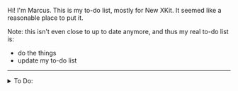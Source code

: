 Hi! I'm Marcus. This is my to-do list, mostly for New XKit. It seemed like a reasonable place to put it.

Note: this isn't even close to up to date anymore, and thus my real to-do list is:
- do the things
- update my to-do list

---

<details>
  <summary>To Do:</summary>

Future project ideas:

- [ ] keep doing fun extensions (tf2, pokes)
- [ ] make the xkit extension search include the options pane?
- [ ] OCP Quick Queue Button ...maybe?
- [ ] Search Likes, but like, ugh
- [ ] Control button color fix if Becca is done with that code

no recommended and show originals

- [x] test the performance of using advanced css to avoid using post_props at all

Tag Replacer, Post Limit Checker, and Enhanced Queue

- [x] basic functionality
- [x] less basic functionality
- [ ] wait for 1903 and sidebar

Show Originals

- [x] ~~maybe add "show all posts sourced from blogs I follow" to show-originals beta and get poked by all the devs with sticks because feature creep is bad~~ decided not to; probably too performance intensive
- [x] ~~Change appearance setting to a dropdown menu~~ nevermind probably; too hard to describe the options well
- [x] Simplify HTML/CSS to make matching the no-recommended styling to this really easy
- [x] Add back the sidebar toggle button
- [x] Check sidebar functionality on all page types
- [x] Use abstracted functions like XKit.interface.hide when it becomes available
- [x] Maybe add excluded blogs?
- [x] Add back the legacy code (possibly rebuilding the extension) / Check functionality on non-react pages
- [x] ~~add a separate "always hide" setting for the sidebar? (or~~ just stop breaking on clicked posts ~~idk how)~~
- [x] fix scrolling with the toggle
- [ ] improve sticky sidebar
- [ ] add an indicator if you hide every post
- [ ] Implement whatever changes no recommended gets from the PR review
- [ ] Fix interaction between no-recommended and show-originals (and blacklist and etc etc)

Blog Tracker / People Notifier

- [x] becca is doing it

Other

- [x] ask about tweaks settings cleanup, and settings for non-working-on-new-dash features in general
- [x] ~~ask about and/or~~ publish cssmap tools *as a Gist*
- [x] ~~potentially look at "shorten posts"~~ yay becca is doing it thank god
- [ ] always more prs to test and issues to try out fixes for

Things I could do if I was to do more things

- [x] ~~multipart tweaks fixes pr (excuse to use git add --patch)~~ becca is doing it
- [x] backport timestamps mini ui, mostly because it'd be amusing

Not technically XKit

- maybe try out a private "hide posts" extension for xkit-rewritten? (yeah, no)

Not XKit related

- [ ] maybe make that markdeep conversion script
- [ ] solve global inequality and injustice

-------

Done:

Tag Tracking+

- [x] make tag tracking+ svg not a background and color it

No Recommended

- [x] implement full hide toggle
- [x] converge the no-recommended and my show-originals indicators
- [x] maybe make an a/b/c option for the devs of old/shrunk/"shrunk and it indicates who the post is from and has a 'show' button"
- [x] use css from show originals to fix peepr
- [x] PR it
- [x] update the hide-completely warning message
- [x] undraft the PR with xkit.interface.hide when it comes out

xkit.interface.hide when it comes out

- [x] update all the things

Everything with a sidebar

- [x] just for fun, try my hand at updating XKit.interface.sidebar, ~~haha, this will go poorly~~
- [x] wow that actually worked. okay, refine the css significantly
- [x] ~~find out where the css actually goes~~ move it to xkit patches
- [x] ~~possibly refactor everything from hacky css to construct_react changes? or maybe put it back to normal, haven't decided~~
- [x] ~~wait, am I done now??~~ Move everything to XKit.interface.react.sidebar.
- [x] make the sidebar go in the right place relative to other sidebars
- [x] determine if interface.react.sidebar works on non-react pages
- [x] test on firefox
- [x] remove legacy fallback
- [x] add sticky sidebar... maybe
- [x] figure out the race condition bug
- [x] wait for a clean patches.js
- [x] ~~add tag tracking+ to sidebar div~~
- [x] ~~decide on/ask about async vs manually doing header css~~

Hide "where were we"

- [x] publish my "hide where were we" code as a ~~draft (??)~~ gist, whatever

blacklist

- [x] fix asks

Anti-Capitalism

- [x] test anti-capitalism changes
- [x] undraft the PR

Quick tags/postblock

- [x] never mind, becca is doing it

</details>
